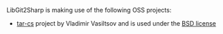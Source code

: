 LibGit2Sharp is making use of the following OSS projects:
- [tar-cs](http://code.google.com/p/tar-cs/) project by Vladimir Vasiltsov and is used under the [BSD license](http://code.google.com/p/tar-cs/source/browse/trunk/COPYING)
